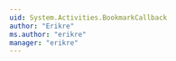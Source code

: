 ```yaml
---
uid: System.Activities.BookmarkCallback
author: "Erikre"
ms.author: "erikre"
manager: "erikre"
---
```

